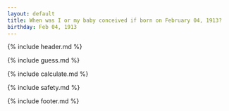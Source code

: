 ```yaml
---
layout: default
title: When was I or my baby conceived if born on February 04, 1913?
birthday: Feb 04, 1913
---
```


{% include header.md %}

{% include guess.md %}

{% include calculate.md %}

{% include safety.md %}

{% include footer.md %}



